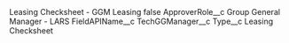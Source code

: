 <?xml version="1.0" encoding="UTF-8"?>
<CustomMetadata xmlns="http://soap.sforce.com/2006/04/metadata" xmlns:xsi="http://www.w3.org/2001/XMLSchema-instance" xmlns:xsd="http://www.w3.org/2001/XMLSchema">
    <label>Leasing Checksheet - GGM Leasing</label>
    <protected>false</protected>
    <values>
        <field>ApproverRole__c</field>
        <value xsi:type="xsd:string">Group General Manager - LARS</value>
    </values>
    <values>
        <field>FieldAPIName__c</field>
        <value xsi:type="xsd:string">TechGGManager__c</value>
    </values>
    <values>
        <field>Type__c</field>
        <value xsi:type="xsd:string">Leasing Checksheet</value>
    </values>
</CustomMetadata>
